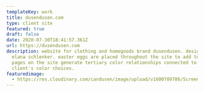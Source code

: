 ```yaml
---
templateKey: work
title: dusendusen.com
type: client site
featured: true
draft: false
date: 2020-07-30T18:41:57.361Z
url: https://dusendusen.com
description: website for clothing and homegoods brand dusendusen. designed by
  elana schlenker. easter eggs are placed throughout the site to add to the fun.
  pages on the site generate tertiary color relationships connected to the
  client's color choices.
featuredimage:
  - https://res.cloudinary.com/candusen/image/upload/v1600709786/Screen_Shot_2020-09-21_at_12.48.58_PM_qrrtbq.png
---
```


